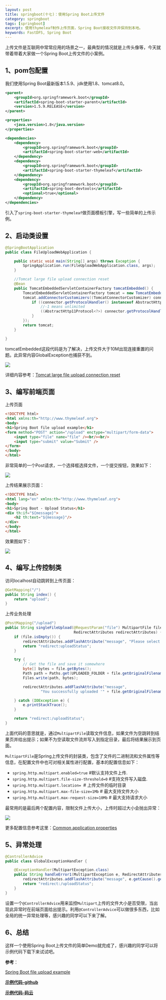 ```yaml
---
layout: post
title: springboot(十七)：使用Spring Boot上传文件
category: springboot
tags: [springboot]
excerpt: 使用thymeleaf制作上传页面，Spring Boot接收文件并保持到本地。
keywords: FastDFS, Spring Boot
---
```


上传文件是互联网中常常应用的场景之一，最典型的情况就是上传头像等，今天就带着带着大家做一个Spring Boot上传文件的小案例。

## 1、pom包配置

我们使用Spring Boot最新版本1.5.9、jdk使用1.8、tomcat8.0。

``` xml
<parent>
    <groupId>org.springframework.boot</groupId>
    <artifactId>spring-boot-starter-parent</artifactId>
    <version>1.5.9.RELEASE</version>
</parent>

<properties>
    <java.version>1.8</java.version>
</properties>

<dependencies>
    <dependency>
        <groupId>org.springframework.boot</groupId>
        <artifactId>spring-boot-starter-web</artifactId>
    </dependency>
    <dependency>
        <groupId>org.springframework.boot</groupId>
        <artifactId>spring-boot-starter-thymeleaf</artifactId>
    </dependency>
    <dependency>
        <groupId>org.springframework.boot</groupId>
        <artifactId>spring-boot-devtools</artifactId>
        <optional>true</optional>
    </dependency>
</dependencies>
```

引入了`spring-boot-starter-thymeleaf`做页面模板引擎，写一些简单的上传示例。


## 2、启动类设置

``` java
@SpringBootApplication
public class FileUploadWebApplication {

    public static void main(String[] args) throws Exception {
        SpringApplication.run(FileUploadWebApplication.class, args);
    }

    //Tomcat large file upload connection reset
    @Bean
    public TomcatEmbeddedServletContainerFactory tomcatEmbedded() {
        TomcatEmbeddedServletContainerFactory tomcat = new TomcatEmbeddedServletContainerFactory();
        tomcat.addConnectorCustomizers((TomcatConnectorCustomizer) connector -> {
            if ((connector.getProtocolHandler() instanceof AbstractHttp11Protocol<?>)) {
                //-1 means unlimited
                ((AbstractHttp11Protocol<?>) connector.getProtocolHandler()).setMaxSwallowSize(-1);
            }
        });
        return tomcat;
    }

}
```

tomcatEmbedded这段代码是为了解决，上传文件大于10M出现连接重置的问题。此异常内容GlobalException也捕获不到。

![](http://www.itmind.net/assets/images/2018/springboot/connect_rest.png)

详细内容参考：[Tomcat large file upload connection reset](http://www.mkyong.com/spring/spring-file-upload-and-connection-reset-issue/)

## 3、编写前端页面

上传页面

``` html
<!DOCTYPE html>
<html xmlns:th="http://www.thymeleaf.org">
<body>
<h1>Spring Boot file upload example</h1>
<form method="POST" action="/upload" enctype="multipart/form-data">
    <input type="file" name="file" /><br/><br/>
    <input type="submit" value="Submit" />
</form>
</body>
</html>
```

非常简单的一个Post请求，一个选择框选择文件，一个提交按钮，效果如下：

![](http://www.itmind.net/assets/images/2018/springboot/upload_submit.png)

上传结果展示页面：

``` html
<!DOCTYPE html>
<html lang="en" xmlns:th="http://www.thymeleaf.org">
<body>
<h1>Spring Boot - Upload Status</h1>
<div th:if="${message}">
    <h2 th:text="${message}"/>
</div>
</body>
</html>
```

效果图如下：

![](http://www.itmind.net/assets/images/2018/springboot/uploadstatus.png)


## 4、编写上传控制类

访问localhost自动跳转到上传页面：

``` java
@GetMapping("/")
public String index() {
    return "upload";
}
```

上传业务处理

``` java
@PostMapping("/upload") 
public String singleFileUpload(@RequestParam("file") MultipartFile file,
                               RedirectAttributes redirectAttributes) {
    if (file.isEmpty()) {
        redirectAttributes.addFlashAttribute("message", "Please select a file to upload");
        return "redirect:uploadStatus";
    }

    try {
        // Get the file and save it somewhere
        byte[] bytes = file.getBytes();
        Path path = Paths.get(UPLOADED_FOLDER + file.getOriginalFilename());
        Files.write(path, bytes);

        redirectAttributes.addFlashAttribute("message",
                "You successfully uploaded '" + file.getOriginalFilename() + "'");

    } catch (IOException e) {
        e.printStackTrace();
    }

    return "redirect:/uploadStatus";
}
```

上面代码的意思就是，通过`MultipartFile`读取文件信息，如果文件为空跳转到结果页并给出提示；如果不为空读取文件流并写入到指定目录，最后将结果展示到页面。

`MultipartFile`是Spring上传文件的封装类，包含了文件的二进制流和文件属性等信息，在配置文件中也可对相关属性进行配置，基本的配置信息如下：

- `spring.http.multipart.enabled=true` #默认支持文件上传.
- `spring.http.multipart.file-size-threshold=0` #支持文件写入磁盘.
- `spring.http.multipart.location= `# 上传文件的临时目录
- `spring.http.multipart.max-file-size=1Mb` # 最大支持文件大小
- `spring.http.multipart.max-request-size=10Mb` # 最大支持请求大小

最常用的是最后两个配置内容，限制文件上传大小，上传时超过大小会抛出异常：

![](http://www.itmind.net/assets/images/2018/springboot/uploadmax.png)


更多配置信息参考这里：[Common application properties](https://docs.spring.io/spring-boot/docs/current/reference/htmlsingle/#common-application-properties)


## 5、异常处理

``` java
@ControllerAdvice
public class GlobalExceptionHandler {

    @ExceptionHandler(MultipartException.class)
    public String handleError1(MultipartException e, RedirectAttributes redirectAttributes) {
        redirectAttributes.addFlashAttribute("message", e.getCause().getMessage());
        return "redirect:/uploadStatus";
    }
}
```

设置一个`@ControllerAdvice`用来监控`Multipart`上传的文件大小是否受限，当出现此异常时在前端页面给出提示。利用`@ControllerAdvice`可以做很多东西，比如全局的统一异常处理等，感兴趣的同学可以下来了解。


## 6、总结

这样一个使用Spring Boot上传文件的简单Demo就完成了，感兴趣的同学可以将示例代码下载下来试试吧。

**参考**：

[Spring Boot file upload example](http://www.mkyong.com/spring-boot/spring-boot-file-upload-example/)

**[示例代码-github](https://github.com/ityouknow/spring-boot-examples)**

**[示例代码-码云](https://gitee.com/ityouknow/spring-boot-examples)**



